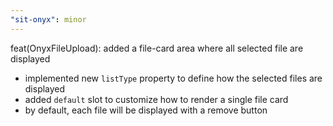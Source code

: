 ```yaml
---
"sit-onyx": minor
---
```


feat(OnyxFileUpload): added a file-card area where all selected file are displayed

- implemented new `listType` property to define how the selected files are displayed
- added `default` slot to customize how to render a single file card
- by default, each file will be displayed with a remove button
